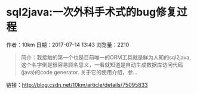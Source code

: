 # sql2java:一次外科手术式的bug修复过程
作者：10km
日期：2017-07-14 13:43
浏览量：2210
> 简介：我接触的第一个也是目前唯一的ORM工具就是鲜为人知的sql2java,这个名字倒是很容易顾名思义，一看就知道是自动生成数据库访问代码(java)的code generator. 
关于它的使用介绍，参...

 链接：http://blog.csdn.net/10km/article/details/75095833
